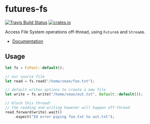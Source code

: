 # futures-fs

[![Travis Build Status](https://travis-ci.org/seanmonstar/futures-fs.svg?branch=master)](https://travis-ci.org/seanmonstar/futures-fs)
[![crates.io](https://img.shields.io/crates/v/futures-fs.svg)](https://crates.io/crates/futures-fs)

Access File System operations off-thread, using `Future`s and `Stream`s.

- [Documentation](https://docs.rs/futures-fs)

## Usage

```rust
let fs = FsPool::default();

// our source file
let read = fs.read("/home/sean/foo.txt");

// default writes options to create a new file
let write = fs.write("/home/sean/out.txt", Default::default());

// block this thread!
// the reading and writing however will happen off-thread
read.forward(write).wait()
    .expect("IO error piping foo.txt to out.txt");
```
